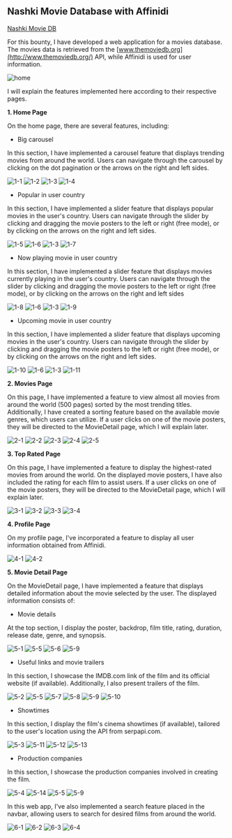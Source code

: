 

## Nashki Movie Database with Affinidi

[Nashki Movie DB](https://nashki-movie-db.vercel.app/)

For this bounty, I have developed a web application for a movies database. The movies data is retrieved from the [www.themoviedb.org](http://www.themoviedb.org/) API, while Affinidi is used for user information.

![home](https://github.com/ikhsandadan/nashki-movie-db/assets/116878888/0d8df05a-bdda-4f91-b8ed-689dec18da87)

I will explain the features implemented here according to their respective pages.

  **1. Home Page**
  
  On the home page, there are several features, including:
  

 - Big carousel
   
 In this section, I have implemented a carousel feature that displays trending movies from around the world. Users can navigate through the carousel by clicking on the dot pagination or the arrows on the right and left sides.
 
 ![1-1](https://github.com/ikhsandadan/nashki-movie-db/assets/116878888/d651242c-3749-4ee6-a2a0-be7717aa6f22)
 ![1-2](https://github.com/ikhsandadan/nashki-movie-db/assets/116878888/30beeca7-8f5f-4251-966a-41e4adb25771)
 ![1-3](https://github.com/ikhsandadan/nashki-movie-db/assets/116878888/6946a101-f29e-465e-a3a7-73019c44dcc6)
 ![1-4](https://github.com/ikhsandadan/nashki-movie-db/assets/116878888/1b5f1694-d9d6-4b88-a300-6d0aabdb1b28)


 - Popular in user country
   
 In this section, I have implemented a slider feature that displays popular movies in the user's country. Users can navigate through the slider by clicking and dragging the movie posters to the left or right (free mode), or by clicking on the arrows on the right and left sides.
 
 ![1-5](https://github.com/ikhsandadan/nashki-movie-db/assets/116878888/f8c561ec-881f-4081-8c14-2f3793c9ca1f)
 ![1-6](https://github.com/ikhsandadan/nashki-movie-db/assets/116878888/0e4d7c73-7f78-4e41-8d76-1dd73d5a815b)
 ![1-3](https://github.com/ikhsandadan/nashki-movie-db/assets/116878888/0d2572b2-c326-421b-9080-2dfa884cd639)
 ![1-7](https://github.com/ikhsandadan/nashki-movie-db/assets/116878888/4b714d48-2e78-44c6-b538-303e18c89db0)

 
 - Now playing movie in user country
   
 In this section, I have implemented a slider feature that displays movies currently playing in the user's country. Users can navigate through the slider by clicking and dragging the movie posters to the left or right (free mode), or by clicking on the arrows on the right and left sides
 
 ![1-8](https://github.com/ikhsandadan/nashki-movie-db/assets/116878888/ecdc311c-90a6-4b89-8b04-a1b4c5a2fb4a)
 ![1-6](https://github.com/ikhsandadan/nashki-movie-db/assets/116878888/cc4046f5-4b63-4532-a516-1336ffc332f1)
 ![1-3](https://github.com/ikhsandadan/nashki-movie-db/assets/116878888/5bf449a3-beab-4c6b-b783-6bebf0d4d49c)
 ![1-9](https://github.com/ikhsandadan/nashki-movie-db/assets/116878888/75b5421b-8c1d-464d-965c-7ab8b20a88e6)


 - Upcoming movie in user country
   
 In this section, I have implemented a slider feature that displays upcoming movies in the user's country. Users can navigate through the slider by clicking and dragging the movie posters to the left or right (free mode), or by clicking on the arrows on the right and left sides.

![1-10](https://github.com/ikhsandadan/nashki-movie-db/assets/116878888/6623fb5b-5ac1-4e25-b5a4-65ce146626c5)
![1-6](https://github.com/ikhsandadan/nashki-movie-db/assets/116878888/3e999880-5cc2-4f53-b445-f543e4bae66f)
![1-3](https://github.com/ikhsandadan/nashki-movie-db/assets/116878888/c2ee6a5e-8200-4c9e-a49d-811c8f89f884)
![1-11](https://github.com/ikhsandadan/nashki-movie-db/assets/116878888/6169389a-8db5-4972-a887-8e89611e60ca)


**2. Movies Page**

On this page, I have implemented a feature to view almost all movies from around the world (500 pages) sorted by the most trending titles. Additionally, I have created a sorting feature based on the available movie genres, which users can utilize. If a user clicks on one of the movie posters, they will be directed to the MovieDetail page, which I will explain later.

![2-1](https://github.com/ikhsandadan/nashki-movie-db/assets/116878888/f2db3c2f-27e6-4102-bb30-607c112c6289)
![2-2](https://github.com/ikhsandadan/nashki-movie-db/assets/116878888/ddfbc10a-27d9-478a-8a19-eb381c8a0e87)
![2-3](https://github.com/ikhsandadan/nashki-movie-db/assets/116878888/54794265-932b-462d-b1a9-44fd1af69ab7)
![2-4](https://github.com/ikhsandadan/nashki-movie-db/assets/116878888/0f5b5822-e2fa-4970-81b4-967cc28dcbad)
![2-5](https://github.com/ikhsandadan/nashki-movie-db/assets/116878888/bd1e4c93-496c-4840-b4de-7e9f81f6c2be)


**3. Top Rated Page**

On this page, I have implemented a feature to display the highest-rated movies from around the world. On the displayed movie posters, I have also included the rating for each film to assist users. If a user clicks on one of the movie posters, they will be directed to the MovieDetail page, which I will explain later.

![3-1](https://github.com/ikhsandadan/nashki-movie-db/assets/116878888/0fa1ef84-fa2d-4a6b-9a07-d0946cc4229a)
![3-2](https://github.com/ikhsandadan/nashki-movie-db/assets/116878888/166d2b93-2487-49b7-80f5-4d0bbae9630b)
![3-3](https://github.com/ikhsandadan/nashki-movie-db/assets/116878888/3d7925aa-04be-498f-80cc-f1ad833fbc2e)
![3-4](https://github.com/ikhsandadan/nashki-movie-db/assets/116878888/97147b37-b3ce-4f43-a8f2-b8e44aa0690d)


**4. Profile Page**

On my profile page, I've incorporated a feature to display all user information obtained from Affinidi.

![4-1](https://github.com/ikhsandadan/nashki-movie-db/assets/116878888/940da26e-925b-4612-aa31-15a24e219f7d)
![4-2](https://github.com/ikhsandadan/nashki-movie-db/assets/116878888/e674e73c-1836-42d9-84b3-c2cdead1a2b3)


**5. Movie Detail Page**

On the MovieDetail page, I have implemented a feature that displays detailed information about the movie selected by the user. The displayed information consists of:

 - Movie details
   
 At the top section, I display the poster, backdrop, film title, rating, duration, release date, genre, and synopsis.
 
 ![5-1](https://github.com/ikhsandadan/nashki-movie-db/assets/116878888/899e3c62-0c37-4e2a-a857-392255f1818e)
 ![5-5](https://github.com/ikhsandadan/nashki-movie-db/assets/116878888/bc7b4e4c-feba-4578-9834-ffa377d3237c)
 ![5-6](https://github.com/ikhsandadan/nashki-movie-db/assets/116878888/4eb40baf-badf-40b2-adca-cede10e3059f)
 ![5-9](https://github.com/ikhsandadan/nashki-movie-db/assets/116878888/467939b4-7a66-46a4-86d0-efa9fcd02e5d)

 
 - Useful links and movie trailers
   
 In this section, I showcase the IMDB.com link of the film and its official website (if available). Additionally, I also present trailers of the film.
 
 ![5-2](https://github.com/ikhsandadan/nashki-movie-db/assets/116878888/dbe08d2f-b02c-436e-8f6a-efff89ee9f81)
 ![5-5](https://github.com/ikhsandadan/nashki-movie-db/assets/116878888/e0e5a70e-dbec-4098-bb1c-3af2c7d3a022)
 ![5-7](https://github.com/ikhsandadan/nashki-movie-db/assets/116878888/98111c08-47bb-413f-ad83-3fa7b00ef2bf)
 ![5-8](https://github.com/ikhsandadan/nashki-movie-db/assets/116878888/63e2a771-7f4a-49e0-b06d-98c2f5c1880a)
 ![5-9](https://github.com/ikhsandadan/nashki-movie-db/assets/116878888/2142326e-f769-43be-9f2d-db1463c68a53)
 ![5-10](https://github.com/ikhsandadan/nashki-movie-db/assets/116878888/5ecb51b5-bb61-40bd-b5c8-9c7c34eacc91)

 
 - Showtimes
   
 In this section, I display the film's cinema showtimes (if available), tailored to the user's location using the API from serpapi.com.
 
 ![5-3](https://github.com/ikhsandadan/nashki-movie-db/assets/116878888/e842c018-7d2c-4eab-9a93-2b077e43ab33)
 ![5-11](https://github.com/ikhsandadan/nashki-movie-db/assets/116878888/99fca528-29f5-41a4-8707-5520507f072c)
 ![5-12](https://github.com/ikhsandadan/nashki-movie-db/assets/116878888/3e7c4ae1-43f4-4a5a-b2d4-c46e52c5e73a)
 ![5-13](https://github.com/ikhsandadan/nashki-movie-db/assets/116878888/b9795b5b-bb86-41a8-a03a-5a9d915f2249)

 
 - Production companies
   
 In this section, I showcase the production companies involved in creating the film.
 
 ![5-4](https://github.com/ikhsandadan/nashki-movie-db/assets/116878888/01e83a29-073a-4674-92fd-6df373da00e1)
 ![5-14](https://github.com/ikhsandadan/nashki-movie-db/assets/116878888/8a9580c8-c65b-4c95-86c7-d884b4797f60)
 ![5-5](https://github.com/ikhsandadan/nashki-movie-db/assets/116878888/a56ee452-741e-4761-be24-136786b43b75)
 ![5-9](https://github.com/ikhsandadan/nashki-movie-db/assets/116878888/4b08f837-cfb9-48ad-9438-078d877acead)


In this web app, I've also implemented a search feature placed in the navbar, allowing users to search for desired films from around the world.

![6-1](https://github.com/ikhsandadan/nashki-movie-db/assets/116878888/e86b4d35-706f-468f-9e0c-9b226dddfae2)
![6-2](https://github.com/ikhsandadan/nashki-movie-db/assets/116878888/1614f6fb-21dd-4dbf-a35e-fe239a9ed5c4)
![6-3](https://github.com/ikhsandadan/nashki-movie-db/assets/116878888/62275350-78c3-476f-a013-ed012e28cf3d)
![6-4](https://github.com/ikhsandadan/nashki-movie-db/assets/116878888/7d8b7e08-2fd3-48d1-9725-893b9de00f1c)
